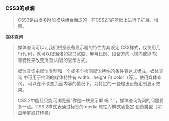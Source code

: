 ### CSS3的点滴

> CSS3是由很多附加模块组合而成的，在CSS2.1的基础上进行了扩展，增强。

媒体查询

> 媒体查询可以让我们根据设备显示器的特性为其设定 CSS样式，仅使用几行代 码，就可以根据诸如视口宽度、屏幕比例、设备方向（横向或纵向）等特性来改变页面 内容的显示方式。
>
> 媒体查询由媒体类型和一个或多个检测媒体特性的条件表达式组成。媒体查询 中可用于检测的媒体特性有 width、height 和 color（等）。使用媒体查询， 可以在不改变页面内容的情况下，为特定的一些输出设备定制显示效果。 
>
>  CSS 2中能且只能问浏览器“你是一块显示屏 吗？”，媒体查询能问的问题要多一点。CSS 2样式表通过<link>标签的 media 属性为样式表指定 设备类型（如显示屏或打印机）